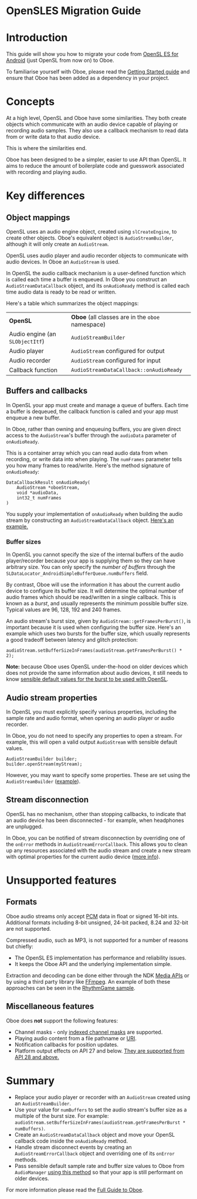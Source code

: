 OpenSLES Migration Guide
===

# Introduction

This guide will show you how to migrate your code from [OpenSL ES for Android](https://developer.android.com/ndk/guides/audio/opensl/opensl-for-android) (just OpenSL from now on) to Oboe. 

To familiarise yourself with Oboe, please read the [Getting Started guide](https://github.com/google/oboe/blob/main/docs/GettingStarted.md) and ensure that Oboe has been added as a dependency in your project.


# Concepts

At a high level, OpenSL and Oboe have some similarities. They both create objects which communicate with an audio device capable of playing or recording audio samples. They also use a callback mechanism to read data from or write data to that audio device.

This is where the similarities end.

Oboe has been designed to be a simpler, easier to use API than OpenSL. It aims to reduce the amount of boilerplate code and guesswork associated with recording and playing audio.


# Key differences


## Object mappings

OpenSL uses an audio engine object, created using `slCreateEngine`, to create other objects. Oboe's equivalent object is `AudioStreamBuilder`, although it will only create an `AudioStream`.

OpenSL uses audio player and audio recorder objects to communicate with audio devices. In Oboe an `AudioStream` is used.

In OpenSL the audio callback mechanism is a user-defined function which is called each time a buffer is enqueued. In Oboe you construct an `AudioStreamDataCallback` object, and its `onAudioReady` method is called each time audio data is ready to be read or written.  

Here's a table which summarizes the object mappings:


<table>
  <tr>
   <td><strong>OpenSL</strong>
   </td>
   <td><strong>Oboe </strong>(all classes are in the <code>oboe</code> namespace)
   </td>
  </tr>
  <tr>
   <td>Audio engine (an <code>SLObjectItf</code>)
   </td>
   <td><code>AudioStreamBuilder</code>
   </td>
  </tr>
  <tr>
   <td>Audio player
   </td>
   <td><code>AudioStream</code> configured for output
   </td>
  </tr>
  <tr>
   <td>Audio recorder
   </td>
   <td><code>AudioStream</code> configured for input
   </td>
  </tr>
  <tr>
   <td>Callback function
   </td>
   <td><code>AudioStreamDataCallback::onAudioReady</code>
   </td>
  </tr>
</table>



## Buffers and callbacks

In OpenSL your app must create and manage a queue of buffers. Each time a buffer is dequeued, the callback function is called and your app must enqueue a new buffer.

In Oboe, rather than owning and enqueuing buffers, you are given direct access to the `AudioStream`'s buffer through the `audioData` parameter of `onAudioReady`.

This is a container array which you can read audio data from when recording, or write data into when playing. The `numFrames` parameter tells you how many frames to read/write. Here's the method signature of `onAudioReady`:


```
DataCallbackResult onAudioReady(
    AudioStream *oboeStream,
    void *audioData,
    int32_t numFrames
)
```


You supply your implementation of `onAudioReady` when building the audio stream by constructing an `AudioStreamDataCallback` object. [Here's an example.](https://github.com/google/oboe/blob/main/docs/GettingStarted.md#creating-an-audio-stream)


### Buffer sizes

In OpenSL you cannot specify the size of the internal buffers of the audio player/recorder because your app is supplying them so they can have arbitrary size. You can only specify the _number of buffers_ through the `SLDataLocator_AndroidSimpleBufferQueue.numBuffers` field.

By contrast, Oboe will use the information it has about the current audio device to configure its buffer size. It will determine the optimal number of audio frames which should be read/written in a single callback. This is known as a _burst_, and usually represents the minimum possible buffer size. Typical values are 96, 128, 192 and 240 frames.  

An audio stream's burst size, given by `AudioStream::getFramesPerBurst()`, is important because it is used when configuring the buffer size. Here's an example which uses two bursts for the buffer size, which usually represents a good tradeoff between latency and glitch protection:


```
audioStream.setBufferSizeInFrames(audioStream.getFramesPerBurst() * 2);
```


**Note:** because Oboe uses OpenSL under-the-hood on older devices which does not provide the same information about audio devices, it still needs to know [sensible default values for the burst to be used with OpenSL](https://github.com/google/oboe/blob/main/docs/GettingStarted.md#obtaining-optimal-latency).


## Audio stream properties

In OpenSL you must explicitly specify various properties, including the sample rate and audio format, when opening an audio player or audio recorder.

In Oboe, you do not need to specify any properties to open a stream. For example, this will open a valid output `AudioStream` with sensible default values.


```
AudioStreamBuilder builder;
builder.openStream(myStream);
```


However, you may want to specify some properties. These are set using the `AudioStreamBuilder` ([example](https://github.com/google/oboe/blob/main/docs/FullGuide.md#set-the-audio-stream-configuration-using-an-audiostreambuilder)).


## Stream disconnection

OpenSL has no mechanism, other than stopping callbacks, to indicate that an audio device has been disconnected - for example, when headphones are unplugged.

In Oboe, you can be notified of stream disconnection by overriding one of the `onError` methods in `AudioStreamErrorCallback`. This allows you to clean up any resources associated with the audio stream and create a new stream with optimal properties for the current audio device ([more info](https://github.com/google/oboe/blob/main/docs/FullGuide.md#disconnected-audio-stream)).


# Unsupported features


## Formats

Oboe audio streams only accept [PCM](https://en.wikipedia.org/wiki/Pulse-code_modulation) data in float or signed 16-bit ints. Additional formats including 8-bit unsigned, 24-bit packed, 8.24 and 32-bit are not supported.

Compressed audio, such as MP3, is not supported for a number of reasons but chiefly:



*   The OpenSL ES implementation has performance and reliability issues.
*   It keeps the Oboe API and the underlying implementation simple.

Extraction and decoding can be done either through the NDK [Media APIs](https://developer.android.com/ndk/reference/group/media) or by using a third party library like [FFmpeg](https://ffmpeg.org/). An example of both these approaches can be seen in the [RhythmGame sample](https://github.com/google/oboe/tree/main/samples/RhythmGame).


## Miscellaneous features

Oboe does **not** support the following features:



*   Channel masks - only [indexed channel masks](https://developer.android.com/reference/kotlin/android/media/AudioFormat#channel-index-masks) are supported.
*   Playing audio content from a file pathname or [URI](https://en.wikipedia.org/wiki/Uniform_Resource_Identifier).
*   Notification callbacks for position updates.
*   Platform output effects on API 27 and below. [They are supported from API 28 and above.](https://github.com/google/oboe/blob/main/docs/notes/effects.md)


# Summary



*   Replace your audio player or recorder with an `AudioStream` created using an `AudioStreamBuilder`.
*   Use your value for `numBuffers` to set the audio stream's buffer size as a multiple of the burst size. For example: `audioStream.setBufferSizeInFrames(audioStream.getFramesPerBurst * numBuffers)`.
*   Create an `AudioStreamDataCallback` object and move your OpenSL callback code inside the `onAudioReady` method.
*   Handle stream disconnect events by creating an `AudioStreamErrorCallback` object and overriding one of its `onError` methods.
*   Pass sensible default sample rate and buffer size values to Oboe from `AudioManager` [using this method](https://github.com/google/oboe/blob/main/docs/GettingStarted.md#obtaining-optimal-latency) so that your app is still performant on older devices.

For more information please read the [Full Guide to Oboe](https://github.com/google/oboe/blob/main/docs/FullGuide.md).
